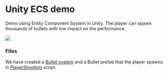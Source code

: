 # Unity ECS demo

Demo using Entity Component System in Unity. The player can spawn thousands of bullets with low impact on the performance.

![](demo.gif)

### Files
We have created a [Bullet system](Assets/Scripts/BulletSystem) and a Bullet prefab that the player spawns in 
[PlayerShooting](Assets/Scripts/Player/PlayerShooting.cs) script.
